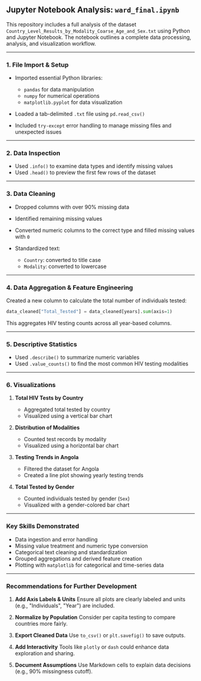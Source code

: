 ## Jupyter Notebook Analysis: `ward_final.ipynb`

This repository includes a full analysis of the dataset `Country_Level_Results_by_Modality_Coarse_Age_and_Sex.txt` using Python and Jupyter Notebook. The notebook outlines a complete data processing, analysis, and visualization workflow.

---

### 1. File Import & Setup

* Imported essential Python libraries:

  * `pandas` for data manipulation
  * `numpy` for numerical operations
  * `matplotlib.pyplot` for data visualization
* Loaded a tab-delimited `.txt` file using `pd.read_csv()`
* Included `try-except` error handling to manage missing files and unexpected issues

---

### 2. Data Inspection

* Used `.info()` to examine data types and identify missing values
* Used `.head()` to preview the first few rows of the dataset

---

### 3. Data Cleaning

* Dropped columns with over 90% missing data
* Identified remaining missing values
* Converted numeric columns to the correct type and filled missing values with `0`
* Standardized text:

  * `Country`: converted to title case
  * `Modality`: converted to lowercase

---

### 4. Data Aggregation & Feature Engineering

Created a new column to calculate the total number of individuals tested:

```python
data_cleaned["Total_Tested"] = data_cleaned[years].sum(axis=1)
```

This aggregates HIV testing counts across all year-based columns.

---

### 5. Descriptive Statistics

* Used `.describe()` to summarize numeric variables
* Used `.value_counts()` to find the most common HIV testing modalities

---

### 6. Visualizations

1. **Total HIV Tests by Country**

   * Aggregated total tested by country
   * Visualized using a vertical bar chart

2. **Distribution of Modalities**

   * Counted test records by modality
   * Visualized using a horizontal bar chart

3. **Testing Trends in Angola**

   * Filtered the dataset for Angola
   * Created a line plot showing yearly testing trends

4. **Total Tested by Gender**

   * Counted individuals tested by gender (`Sex`)
   * Visualized with a gender-colored bar chart

---

### Key Skills Demonstrated

* Data ingestion and error handling
* Missing value treatment and numeric type conversion
* Categorical text cleaning and standardization
* Grouped aggregations and derived feature creation
* Plotting with `matplotlib` for categorical and time-series data

---

### Recommendations for Further Development

1. **Add Axis Labels & Units**
   Ensure all plots are clearly labeled and units (e.g., "Individuals", "Year") are included.

2. **Normalize by Population**
   Consider per capita testing to compare countries more fairly.

3. **Export Cleaned Data**
   Use `to_csv()` or `plt.savefig()` to save outputs.

4. **Add Interactivity**
   Tools like `plotly` or `dash` could enhance data exploration and sharing.

5. **Document Assumptions**
   Use Markdown cells to explain data decisions (e.g., 90% missingness cutoff).
